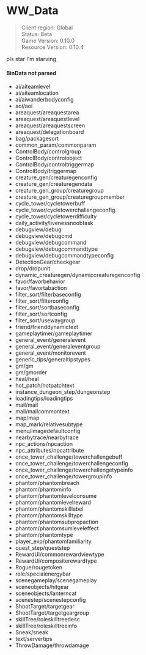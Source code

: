 # WW_Data

> Client region: Global</br>
> Status: Beta</br>
> Game Version: 0.10.0</br>
> Resource Version: 0.10.4</br>

pls star I'm starving

#### BinData not parsed
- ai/aiteamlevel
- ai/aiteamlocation
- ai/aiwanderbodyconfig
- aoi/aoi
- areaquest/areaquestarea
- areaquest/areaquestlevel
- areaquest/areaquestscreen
- areaquest/delegationboard
- bag/packagesort
- common_param/commonparam
- ControlBody/controlgroup
- ControlBody/controlobject
- ControlBody/controltriggermap
- ControlBody/triggermap
- creature_gen/creaturegenconfig
- creature_gen/creaturegendata
- creature_gen_group/creaturegroup
- creature_gen_group/creaturegroupmember
- cycle_tower/cycletowerbuff
- cycle_tower/cycletowerchallengeconfig
- cycle_tower/cycletowerdifficulty
- daily_activity/livenessnoobtask
- debugview/debug
- debugview/debugcmd
- debugview/debugcommand
- debugview/debugcommandtype
- debugview/debugcommandtypeconfig
- DetectionGear/checkgear
- drop/dropunit
- dynamic_creaturegen/dynamiccreaturegenconfig
- favor/favorbehavior
- favor/favortabaction
- filter_sort/filterbaseconfig
- filter_sort/filterconfig
- filter_sort/sortbaseconfig
- filter_sort/sortconfig
- filter_sort/usewaygroup
- friend/frienddynamictext
- gameplaytimer/gameplaytimer
- general_event/generalevent
- general_event/generaleventgroup
- general_event/monitorevent
- generic_tips/generaltipstypes
- gm/gm
- gm/gmorder
- heal/heal
- hot_patch/hotpatchtext
- instance_dungeon_step/dungeonstep
- loadingtips/loadingtips
- mail/mail
- mail/mailcommontext
- map/map
- map_mark/relativesubtype
- menu/imagedefaultconfig
- nearbytrace/nearbytrace
- npc_actions/npcaction
- npc_attributes/npcattribute
- once_tower_challenge/towerchallengebuff
- once_tower_challenge/towerchallengeconfig
- once_tower_challenge/towerchallengetypeinfo
- once_tower_challenge/towergroupinfo
- phantom/phantombreach
- phantom/phantominfo
- phantom/phantomlevelconsume
- phantom/phantomlevelreward
- phantom/phantomskilllabel
- phantom/phantomskilltype
- phantom/phantomsubpropaction
- phantom/phantomsumleveleffect
- phantom/phantomtype
- player_exp/phantomfamiliarity
- quest_step/queststep
- RewardUi/commonrewardviewtype
- RewardUi/compositerewardtype
- Rogue/rougetoken
- role/specialenergybar
- scenegameplay/scenegameplay
- sceneobjects/hitgear
- sceneobjects/lanterncat
- scenestep/scenestepconfig
- ShootTarget/targetgear
- ShootTarget/targetgeargroup
- skillTree/roleskilltreedesc
- skillTree/roleskilltreeinfo
- Sneak/sneak
- text/servertips
- ThrowDamage/throwdamage